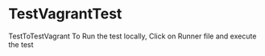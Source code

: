 # TestVagrantTest
TestToTestVagrant
To Run the test locally, Click on Runner file and execute the test
